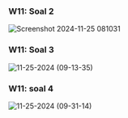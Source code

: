 ### W11: Soal 2

![Screenshot 2024-11-25 081031](https://github.com/user-attachments/assets/857acdb0-0ff1-4792-84e9-ef5bc4540be3)
### W11: Soal 3
![11-25-2024 (09-13-35)](https://github.com/user-attachments/assets/d019f047-3213-4217-934b-911eeb5a855d)

### W11: soal 4
![11-25-2024 (09-31-14)](https://github.com/user-attachments/assets/42b0ea22-3170-4476-ac78-35fc34c8b75e)
